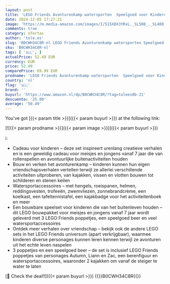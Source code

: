 ```yaml
---
layout: post
title: 'LEGO Friends Avonturenkamp watersporten  Speelgoed voor Kinderen  Rollenspel Cadeau voor Meisjes en Jongens vanaf 7 jaar met 3 Poppetjes en Beer Figuur 42626'
date: 2024-12-05 17:27:21
image: 'https://m.media-amazon.com/images/I/515XDX3YRxL._SL500_._SL400_.jpg'
comments: true
category: ofertas
author: 'tole.es'
slug: 'B0CWH34C8R-nl LEGO Friends Avonturenkamp watersporten Speelgoed voor...'
sku: 'B0CWH34C8R-nl'
tags: [ '🇳🇱', ]
actualPrice: 52.49 EUR
currency: EUR
price: 52.49
comparePrice: 69.99 EUR
prodname: 'LEGO Friends Avonturenkamp watersporten  Speelgoed voor Kinderen  Rollenspel Cadeau voor Meisjes en Jongens vanaf 7 jaar met 3 Poppetjes en Beer Figuur 42626'
country: 'nl'
flag: '🇳🇱'
brand: ''
buyurl: 'https://www.amazon.nl/dp/B0CWH34C8R/?tag=tolees0b-21'
descuento: '25.00'
average: '50.49'
---
```


You've got [{{< param title >}}]({{< param buyurl >}}) at the following link:

[![{{< param prodname >}}]({{< param image >}})]({{< param buyurl >}})

ℹ️:

- Cadeau voor kinderen – deze set inspireert urenlang creatieve verhalen en is een geweldig cadeau voor meisjes en jongens vanaf 7 jaar die van rollenspellen en avontuurlijke buitenactiviteiten houden
- Bouw en verken het avonturenkamp – kinderen kunnen hun eigen vriendschapsverhalen vertellen terwijl ze allerlei verschillende activiteiten uitproberen, van kajakken, vissen en vlotten bouwen tot schilderen en stenen keilen
- Watersportaccessoires – met hengels, roeispanen, helmen, reddingsvesten, trofeeën, zwemvliezen, zonnebrandcrème, een koelkast, een tafeltennistafel, een kajakbadge voor het activiteitenboek en meer
- Een bouwbare speelset voor kinderen die van het buitenleven houden – dit LEGO bouwpakket voor meisjes en jongens vanaf 7 jaar wordt geleverd met 3 LEGO Friends poppetjes, een speelgoed beer en veel watersportaccessoires
- Ontdek meer verhalen over vriendschap – bekijk ook de andere LEGO sets in het LEGO Friends universum (apart verkrijgbaar), waarmee kinderen diverse personages kunnen leren kennen terwijl ze avonturen uit het echte leven naspelen
- 3 poppetjes en een speelgoed beer – de set is inclusief LEGO Friends poppetjes van personages Autumn, Liann en Zac, een berenfiguur en watersportaccessoires, waaronder 2 kajakken om vanaf de steiger te water te laten

[🛒 Check the deal!!]({{< param buyurl >}})
{{<world>}}B0CWH34C8R{{</world>}}
